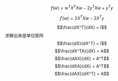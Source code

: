 $$
f(w) = w^TX^TXw - 2y^TXw + y^Ty
$$

$$
f'(w) = 2X^TXw - 2X^Ty
$$

$$\frac{dX^T}{dX} = I$$ 求解出来是单位矩阵
$$\frac{dX}{dX^T} = I$$
$$\frac{dX^TA}{dX} = A$$
$$\frac{dAX}{dX} = A^T$$
$$\frac{dXA}{dX} = A^T$$
$$\frac{dAX}{dX^T} = A$$

